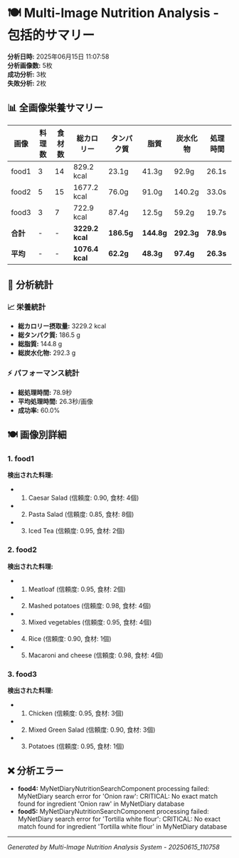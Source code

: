 # 🍽️ Multi-Image Nutrition Analysis - 包括的サマリー

**分析日時:** 2025年06月15日 11:07:58  
**分析画像数:** 5枚  
**成功分析:** 3枚  
**失敗分析:** 2枚  

## 📊 全画像栄養サマリー

| 画像 | 料理数 | 食材数 | 総カロリー | タンパク質 | 脂質 | 炭水化物 | 処理時間 |
|------|--------|--------|------------|------------|------|----------|----------|
| food1 | 3 | 14 | 829.2 kcal | 23.1g | 41.3g | 92.9g | 26.1s |
| food2 | 5 | 15 | 1677.2 kcal | 76.0g | 91.0g | 140.2g | 33.0s |
| food3 | 3 | 7 | 722.9 kcal | 87.4g | 12.5g | 59.2g | 19.7s |
| **合計** | - | - | **3229.2 kcal** | **186.5g** | **144.8g** | **292.3g** | **78.9s** |
| **平均** | - | - | **1076.4 kcal** | **62.2g** | **48.3g** | **97.4g** | **26.3s** |


## 🎯 分析統計

### 📈 栄養統計
- **総カロリー摂取量:** 3229.2 kcal
- **総タンパク質:** 186.5 g
- **総脂質:** 144.8 g
- **総炭水化物:** 292.3 g

### ⚡ パフォーマンス統計
- **総処理時間:** 78.9秒
- **平均処理時間:** 26.3秒/画像
- **成功率:** 60.0%

## 🍽️ 画像別詳細

### 1. food1

**検出された料理:**
- 1. Caesar Salad (信頼度: 0.90, 食材: 4個)
- 2. Pasta Salad (信頼度: 0.85, 食材: 8個)
- 3. Iced Tea (信頼度: 0.95, 食材: 2個)

### 2. food2

**検出された料理:**
- 1. Meatloaf (信頼度: 0.95, 食材: 2個)
- 2. Mashed potatoes (信頼度: 0.98, 食材: 4個)
- 3. Mixed vegetables (信頼度: 0.95, 食材: 4個)
- 4. Rice (信頼度: 0.90, 食材: 1個)
- 5. Macaroni and cheese (信頼度: 0.98, 食材: 4個)

### 3. food3

**検出された料理:**
- 1. Chicken (信頼度: 0.95, 食材: 3個)
- 2. Mixed Green Salad (信頼度: 0.90, 食材: 3個)
- 3. Potatoes (信頼度: 0.95, 食材: 1個)

## ❌ 分析エラー

- **food4:** MyNetDiaryNutritionSearchComponent processing failed: MyNetDiary search error for 'Onion raw': CRITICAL: No exact match found for ingredient 'Onion raw' in MyNetDiary database
- **food5:** MyNetDiaryNutritionSearchComponent processing failed: MyNetDiary search error for 'Tortilla white flour': CRITICAL: No exact match found for ingredient 'Tortilla white flour' in MyNetDiary database


---
*Generated by Multi-Image Nutrition Analysis System - 20250615_110758*
